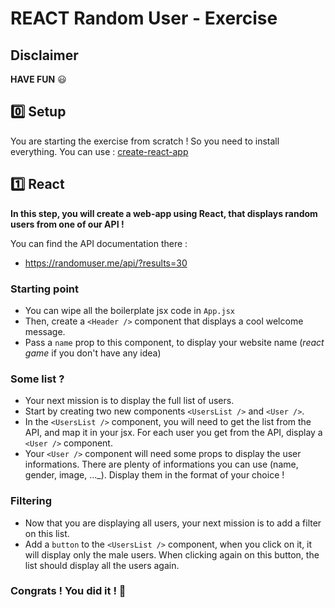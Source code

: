 # REACT Random User - Exercise
## Disclaimer

**HAVE FUN** :smiley:


## :zero: Setup

You are starting the exercise from scratch ! So you need to install everything.
You can use : [create-react-app](https://create-react-app.dev/)


## :one: React

**In this step, you will create a web-app using React, that displays random users from one of our API !**

You can find the API documentation there :

- https://randomuser.me/api/?results=30

### Starting point

- You can wipe all the boilerplate jsx code in `App.jsx`
- Then, create a `<Header />` component that displays a cool welcome message.
- Pass a `name` prop to this component, to display your website name (_react game_ if you don't have any idea)


### Some list ?

- Your next mission is to display the full list of users.
- Start by creating two new components `<UsersList />` and `<User />`.
- In the `<UsersList />` component, you will need to get the list from the API, and map it in your jsx. For each user you get from the API, display a `<User />` component.
- Your `<User />` component will need some props to display the user informations. There are plenty of informations you can use (name, gender, image, ..._). Display them in the format of your choice !


### Filtering

- Now that you are displaying all users, your next mission is to add a filter on this list.
- Add a `button` to the `<UsersList />` component, when you click on it, it will display only the male users. When clicking again on this button, the list should display all the users again.


### Congrats ! You did it ! :confetti_ball:
